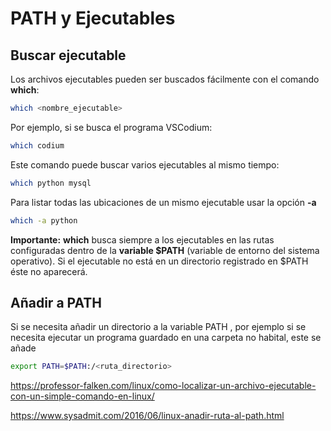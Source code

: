 

# PATH y Ejecutables

## Buscar ejecutable



Los archivos ejecutables pueden ser buscados fácilmente con el comando **which**:
```bash
which <nombre_ejecutable>
```


Por ejemplo, si se busca el programa VSCodium:

```bash
which codium
```

Este comando puede buscar varios ejecutables al mismo tiempo:

```bash
which python mysql
```

Para listar todas las ubicaciones de un mismo ejecutable usar la opción **-a**

```bash
which -a python 
```


**Importante:** **which** busca siempre a los ejecutables en las rutas configuradas dentro de la **variable $PATH** (variable de entorno del sistema operativo).  Si el ejecutable no está en un directorio registrado en $PATH éste no aparecerá.



## Añadir a PATH
Si se necesita añadir un directorio a la variable PATH , por ejemplo si se necesita ejecutar un programa guardado en una carpeta no habital, este se añade 
```bash
export PATH=$PATH:/<ruta_directorio>
```





https://professor-falken.com/linux/como-localizar-un-archivo-ejecutable-con-un-simple-comando-en-linux/

https://www.sysadmit.com/2016/06/linux-anadir-ruta-al-path.html